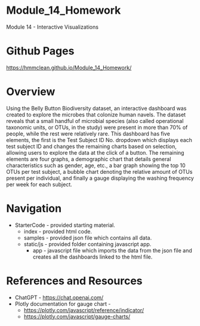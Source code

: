 # Module_14_Homework
Module 14 - Interactive Visualizations

# Github Pages
https://hmmclean.github.io/Module_14_Homework/

# Overview
Using the Belly Button Biodiversity dataset, an interactive dashboard was created to explore the microbes that colonize human navels. The dataset reveals that a small handful of microbial species (also called operational taxonomic units, or OTUs, in the study) were present in more than 70% of people, while the rest were relatively rare. This dashboard has five elements, the first is the Test Subject ID No. dropdown which displays each test subject ID and changes the remaining charts based on selection, allowing users to explore the data at the click of a button. The remaining elements are four graphs, a demographic chart that details general characteristics such as gender, age, etc., a bar graph showing the top 10 OTUs per test subject, a bubble chart denoting the relative amount of OTUs present per individual, and finally a gauge displaying the washing frequency per week for each subject. 

# Navigation
* StarterCode - provided starting material.
    * index - provided html code.
    * samples - provided json file which contains all data.
    * static/js - provided folder containing javascript app.
        * app - javascript file which imports the data from the json file and creates all the dashboards linked to the html file.

# References and Resources
* ChatGPT - https://chat.openai.com/
* Plotly documentation for gauge chart -
     * https://plotly.com/javascript/reference/indicator/
     * https://plotly.com/javascript/gauge-charts/
